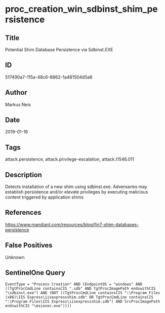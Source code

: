 # proc_creation_win_sdbinst_shim_persistence

## Title
Potential Shim Database Persistence via Sdbinst.EXE

## ID
517490a7-115a-48c6-8862-1a481504d5a8

## Author
Markus Neis

## Date
2019-01-16

## Tags
attack.persistence, attack.privilege-escalation, attack.t1546.011

## Description
Detects installation of a new shim using sdbinst.exe.
Adversaries may establish persistence and/or elevate privileges by executing malicious content triggered by application shims


## References
https://www.mandiant.com/resources/blog/fin7-shim-databases-persistence

## False Positives
Unknown

## SentinelOne Query
```
EventType = "Process Creation" AND (EndpointOS = "windows" AND ((TgtProcCmdLine containsCIS ".sdb" AND TgtProcImagePath endswithCIS "\sdbinst.exe") AND (NOT ((TgtProcCmdLine containsCIS ":\Program Files (x86)\IIS Express\iisexpressshim.sdb" OR TgtProcCmdLine containsCIS ":\Program Files\IIS Express\iisexpressshim.sdb") AND SrcProcImagePath endswithCIS "\msiexec.exe"))))

```